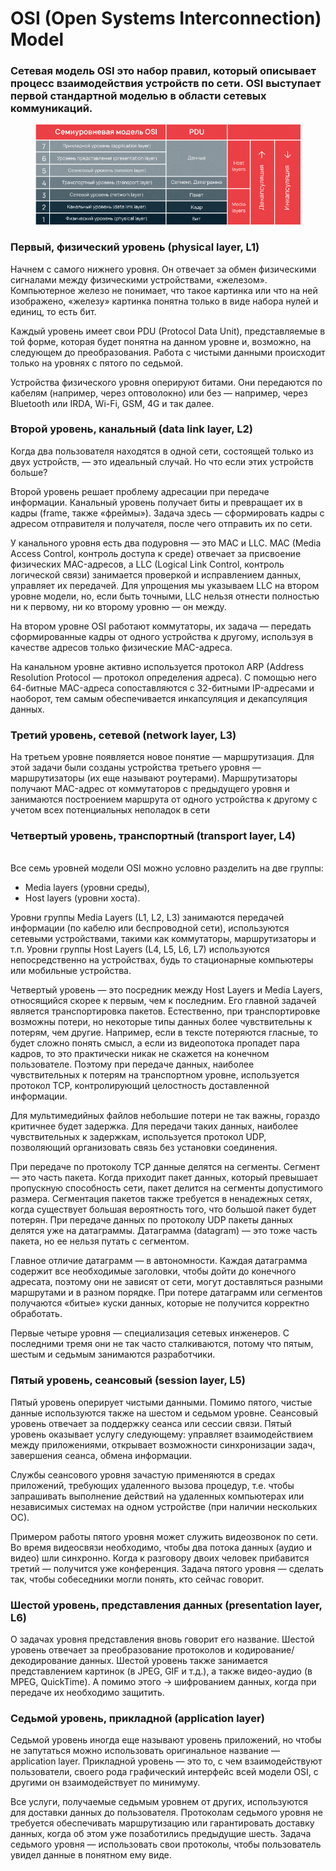 # OSI (Open Systems Interconnection) Model

### Сетевая модель OSI это набор правил, который описывает процесс взаимодействия устройств по сети. OSI выступает первой стандартной моделью в области сетевых коммуникаций.

<figure><img src="../../.gitbook/assets/image (3) (1).png" alt=""><figcaption></figcaption></figure>

### Первый, физический уровень (physical layer, L1) <a href="#physical-layer" id="physical-layer"></a>

Начнем с самого нижнего уровня. Он отвечает за обмен физическими сигналами между физическими устройствами, «железом». Компьютерное железо не понимает, что такое картинка или что на ней изображено, «железу» картинка понятна только в виде набора нулей и единиц, то есть бит.

Каждый уровень имеет свои PDU (Protocol Data Unit), представляемые в той форме, которая будет понятна на данном уровне и, возможно, на следующем до преобразования. Работа с чистыми данными происходит только на уровнях с пятого по седьмой.

Устройства физического уровня оперируют битами. Они передаются по кабелям (например, через оптоволокно) или без — например, через Bluetooth или IRDA, Wi-Fi, GSM, 4G и так далее.

### Второй уровень, канальный (data link layer, L2) <a href="#data-link-layer" id="data-link-layer"></a>

Когда два пользователя находятся в одной сети, состоящей только из двух устройств, — это идеальный случай. Но что если этих устройств больше?

Второй уровень решает проблему адресации при передаче информации. Канальный уровень получает биты и превращает их в кадры (frame, также «фреймы»). Задача здесь — сформировать кадры с адресом отправителя и получателя, после чего отправить их по сети.

У канального уровня есть два подуровня — это MAC и LLC. MAC (Media Access Control, контроль доступа к среде) отвечает за присвоение физических MAC-адресов, а LLC (Logical Link Control, контроль логической связи) занимается проверкой и исправлением данных, управляет их передачей. Для упрощения мы указываем LLC на втором уровне модели, но, если быть точными, LLC нельзя отнести полностью ни к первому, ни ко второму уровню — он между.

На втором уровне OSI работают коммутаторы, их задача — передать сформированные кадры от одного устройства к другому, используя в качестве адресов только физические MAC-адреса.

На канальном уровне активно используется протокол ARP (Address Resolution Protocol — протокол определения адреса). С помощью него 64-битные MAC-адреса сопоставляются с 32-битными IP-адресами и наоборот, тем самым обеспечивается инкапсуляция и декапсуляция данных.

### Третий уровень, сетевой (network layer, L3) <a href="#network-layer" id="network-layer"></a>

На третьем уровне появляется новое понятие — маршрутизация. Для этой задачи были созданы устройства третьего уровня — маршрутизаторы (их еще называют роутерами). Маршрутизаторы получают MAC-адрес от коммутаторов с предыдущего уровня и занимаются построением маршрута от одного устройства к другому с учетом всех потенциальных неполадок в сети

### Четвертый уровень, транспортный (transport layer, L4) <a href="#transport-layer" id="transport-layer"></a>

\
Все семь уровней модели OSI можно условно разделить на две группы:

* Media layers (уровни среды),
* Host layers (уровни хоста).

Уровни группы Media Layers (L1, L2, L3) занимаются передачей информации (по кабелю или беспроводной сети), используются сетевыми устройствами, такими как коммутаторы, маршрутизаторы и т.п. Уровни группы Host Layers (L4, L5, L6, L7) используются непосредственно на устройствах, будь то стационарные компьютеры или мобильные устройства.

Четвертый уровень — это посредник между Host Layers и Media Layers, относящийся скорее к первым, чем к последним. Его главной задачей является транспортировка пакетов. Естественно, при транспортировке возможны потери, но некоторые типы данных более чувствительны к потерям, чем другие. Например, если в тексте потеряются гласные, то будет сложно понять смысл, а если из видеопотока пропадет пара кадров, то это практически никак не скажется на конечном пользователе. Поэтому при передаче данных, наиболее чувствительных к потерям на транспортном уровне, используется протокол TCP, контролирующий целостность доставленной информации.

Для мультимедийных файлов небольшие потери не так важны, гораздо критичнее будет задержка. Для передачи таких данных, наиболее чувствительных к задержкам, используется протокол UDP, позволяющий организовать связь без установки соединения.

При передаче по протоколу TCP данные делятся на сегменты. Сегмент — это часть пакета. Когда приходит пакет данных, который превышает пропускную способность сети, пакет делится на сегменты допустимого размера. Сегментация пакетов также требуется в ненадежных сетях, когда существует большая вероятность того, что большой пакет будет потерян. При передаче данных по протоколу UDP пакеты данных делятся уже на датаграммы. Датаграмма (datagram) — это тоже часть пакета, но ее нельзя путать с сегментом.

Главное отличие датаграмм — в автономности. Каждая датаграмма содержит все необходимые заголовки, чтобы дойти до конечного адресата, поэтому они не зависят от сети, могут доставляться разными маршрутами и в разном порядке. При потере датаграмм или сегментов получаются «битые» куски данных, которые не получится корректно обработать.

Первые четыре уровня — специализация сетевых инженеров. С последними тремя они не так часто сталкиваются, потому что пятым, шестым и седьмым занимаются разработчики.

### Пятый уровень, сеансовый (session layer, L5) <a href="#session-layer" id="session-layer"></a>

Пятый уровень оперирует чистыми данными. Помимо пятого, чистые данные используются также на шестом и седьмом уровне. Сеансовый уровень отвечает за поддержку сеанса или сессии связи. Пятый уровень оказывает услугу следующему: управляет взаимодействием между приложениями, открывает возможности синхронизации задач, завершения сеанса, обмена информации.

Службы сеансового уровня зачастую применяются в средах приложений, требующих удаленного вызова процедур, т.е. чтобы запрашивать выполнение действий на удаленных компьютерах или независимых системах на одном устройстве (при наличии нескольких ОС).

Примером работы пятого уровня может служить видеозвонок по сети. Во время видеосвязи необходимо, чтобы два потока данных (аудио и видео) шли синхронно. Когда к разговору двоих человек прибавится третий — получится уже конференция. Задача пятого уровня — сделать так, чтобы собеседники могли понять, кто сейчас говорит.

### Шестой уровень, представления данных (presentation layer, L6) <a href="#presentation-layer" id="presentation-layer"></a>

О задачах уровня представления вновь говорит его название. Шестой уровень отвечает за преобразование протоколов и кодирование/декодирование данных. Шестой уровень также занимается представлением картинок (в JPEG, GIF и т.д.), а также видео-аудио (в MPEG, QuickTime). А помимо этого → шифрованием данных, когда при передаче их необходимо защитить.

### Седьмой уровень, прикладной (application layer) <a href="#application-layer" id="application-layer"></a>

Седьмой уровень иногда еще называют уровень приложений, но чтобы не запутаться можно использовать оригинальное название — application layer. Прикладной уровень — это то, с чем взаимодействуют пользователи, своего рода графический интерфейс всей модели OSI, с другими он взаимодействует по минимуму.

Все услуги, получаемые седьмым уровнем от других, используются для доставки данных до пользователя. Протоколам седьмого уровня не требуется обеспечивать маршрутизацию или гарантировать доставку данных, когда об этом уже позаботились предыдущие шесть. Задача седьмого уровня — использовать свои протоколы, чтобы пользователь увидел данные в понятном ему виде.
